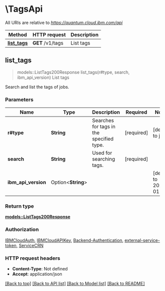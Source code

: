 # \TagsApi

All URIs are relative to *https://quantum.cloud.ibm.com/api*

Method | HTTP request | Description
------------- | ------------- | -------------
[**list_tags**](TagsApi.md#list_tags) | **GET** /v1/tags | List tags



## list_tags

> models::ListTags200Response list_tags(r#type, search, ibm_api_version)
List tags

Search and list the tags of jobs.

### Parameters


Name | Type | Description  | Required | Notes
------------- | ------------- | ------------- | ------------- | -------------
**r#type** | **String** | Searches for tags in the specified type. | [required] |[default to job]
**search** | **String** | Used for searching tags. | [required] |
**ibm_api_version** | Option<**String**> |  |  |[default to 2025-01-01]

### Return type

[**models::ListTags200Response**](list_tags_200_response.md)

### Authorization

[IBMCloudAuth](../README.md#IBMCloudAuth), [IBMCloudAPIKey](../README.md#IBMCloudAPIKey), [Backend-Authentication](../README.md#Backend-Authentication), [external-service-token](../README.md#external-service-token), [ServiceCRN](../README.md#ServiceCRN)

### HTTP request headers

- **Content-Type**: Not defined
- **Accept**: application/json

[[Back to top]](#) [[Back to API list]](../README.md#documentation-for-api-endpoints) [[Back to Model list]](../README.md#documentation-for-models) [[Back to README]](../README.md)

